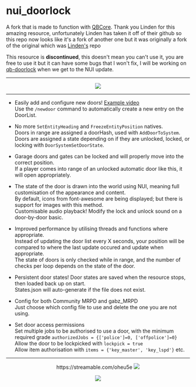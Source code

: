 # nui_doorlock

A fork that is made to function with [QBCore](https://github.com/qbcore-framework/qb-core). Thank you Linden for this amazing resource, unfortunately Linden has taken it off of their github so this repo now looks like it's a fork of another one but it was originally a fork of the original which was [Linden's](https://github.com/thelindat) repo

This resource is **discontinued**, this doesn't mean you can't use it, you are free to use it but it can have some bugs that I won't fix, I will be working on [qb-doorlock](https://github.com/qbcore-framework/qb-doorlock) when we get to the NUI update.

<hr>
<p align="center"><img src='https://user-images.githubusercontent.com/65407488/114383355-cbd26c00-9bd0-11eb-9079-8c341e6824b1.png'></img></p>
<hr>

* Easily add and configure new doors! <a href='https://streamable.com/e290wk'>Example video</a>  
Use the `/newdoor` command to automatically create a new entry on the DoorList.  

* No more `SetEntityHeading` and `FreezeEntityPosition` natives.  
 Doors in range are assigned a doorHash, used with `AddDoorToSystem`.  
 Doors are assigned a state depending on if they are unlocked, locked, or locking with `DoorSystemSetDoorState`.  

* Garage doors and gates can be locked and will properly move into the correct position.  
If a player comes into range of an unlocked automatic door like this, it will open appropriately.  

* The state of the door is drawn into the world using NUI, meaning full customisation of the appearance and content.  
By default, icons from font-awesome are being displayed; but there is support for images with this method.  
Customisable audio playback! Modify the lock and unlock sound on a door-by-door basic.  

* Improved performance by utilising threads and functions where appropriate.  
Instead of updating the door list every X seconds, your position will be compared to where the last update occured and update when appropriate.  
The state of doors is only checked while in range, and the number of checks per loop depends on the state of the door.  

* Persistent door states! Door states are saved when the resource stops, then loaded back up on start.  
States.json will auto-generate if the file does not exist.  

* Config for both Community MRPD and gabz_MRPD  
Just choose which config file to use and delete the one you are not using.

* Set door access permissions  
Set multiple jobs to be authorised to use a door, with the minimum required grade `authorizedJobs = {['police']=0, ['offpolice']=0}`  
Allow the door to be lockpicked with `lockpick = true`  
Allow item authorisation with `items = {'key_master', 'key_lspd'}` etc.  

<hr>
<p align="center">https://streamable.com/oheu5e  
<img src="https://i.imgur.com/Sug2Nj5.jpg"/></p>


<p align='center'><img src="https://i.imgur.com/2Yz7Rtm.png"/></img></p>

